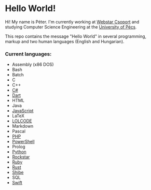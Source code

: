 # Hello World!
Hi! My name is Péter. I'm currently working at [Webstar Csoport](http://webstar.company/) and studying Computer Science Engineering at the [University of Pécs](https://english.mik.pte.hu).

This repo contains the message "Hello World" in several programming, markup and two human languages (English and Hungarian).

### Current languages:
  * Assembly (x86 DOS)
  * Bash
  * Batch
  * C
  * C++
  * [C#](https://github.com/dotnet/csharplang)
  * [Dart](https://github.com/dart-lang/sdk)
  * HTML
  * Java
  * [JavaScript](https://github.com/tc39/ecma262)
  * LaTeX
  * [LOLCODE](https://github.com/justinmeza/lci)
  * Markdown
  * Pascal
  * [PHP](https://github.com/php/php-src)
  * [PowerShell](https://github.com/powershell/)
  * Prolog
  * [Python](https://github.com/python)
  * [Rockstar](https://github.com/dylanbeattie/rockstar)
  * [Ruby](https://github.com/ruby/ruby)
  * [Rust](https://github.com/rust-lang/rust)
  * [Shibe](https://github.com/justinmeza/doge)
  * SQL
  * [Swift](https://github.com/apple/swift)
